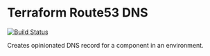 # Terraform Route53 DNS

[![Build Status](https://travis-ci.org/mergermarket/terraform-acuris-route53-dns.svg?branch=master)](https://travis-ci.org/mergermarket/terraform-acuris-route53-dns)

Creates opinionated DNS record for a component in an environment.
